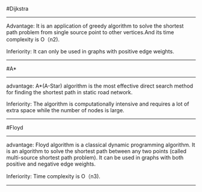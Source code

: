 #Dijkstra
*** 
Advantage:
    It is an application of greedy algorithm to solve the shortest
path problem from single source point to other vertices.And its
time complexity is O（n2).

Inferiority:
    It can only be used in graphs with positive edge weights.
****


#A*
*** 
advantage:
    A*(A-Star) algorithm is the most effective direct search method for
finding the shortest path in static road network.

Inferiority:
    The algorithm is computationally intensive and requires a lot of extra space
while the number of nodes is large.
****


#Floyd
*** 
advantage:
    Floyd algorithm is a classical dynamic programming algorithm. It is an
algorithm to solve the shortest path between any two points (called 
multi-source shortest path problem).
    It can be used in graphs with both positive and negative edge weights.

Inferiority:
Time complexity is O（n3).
****